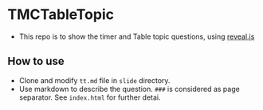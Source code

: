 # TMCTableTopic 
* This repo is to show the timer and Table topic questions, using [reveal.js](https://github.com/hakimel/reveal.js)

## How to use

* Clone and modify `tt.md` file in `slide` directory.
* Use markdown to describe the question. `###` is considered as page separator. See `index.html` for further detai.